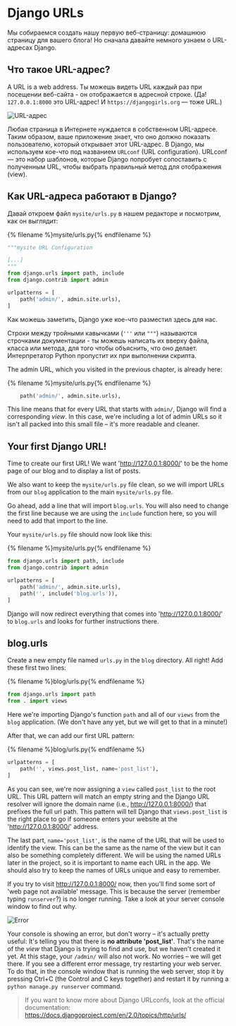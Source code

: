 # Django URLs

Мы собираемся создать нашу первую веб-страницу: домашнюю страницу для вашего блога! Но сначала давайте немного узнаем о URL-адресах Django.

## Что такое URL-адрес?

A URL is a web address. Ты можешь видеть URL каждый раз при посещении веб-сайта - он отображается в адресной строке. (Да! `127.0.0.1:8000` это URL-адрес! И `https://djangogirls.org` — тоже URL.)

![URL-адрес](images/url.png)

Любая страница в Интернете нуждается в собственном URL-адресе. Таким образом, ваше приложение знает, что оно должно показать пользователю, который открывает этот URL-адрес. В Django, мы используем кое-что под названием `URLconf` (URL configuration). URLconf — это набор шаблонов, которые Django попробует сопоставить с полученным URL, чтобы выбрать правильный метод для отображения (view).

## Как URL-адреса работают в Django?

Давай откроем файл `mysite/urls.py` в нашем редакторе и посмотрим, как он выглядит:

{% filename %}mysite/urls.py{% endfilename %}

```python
"""mysite URL Configuration

[...]
"""
from django.urls import path, include
from django.contrib import admin

urlpatterns = [
    path('admin/', admin.site.urls),
]
```

Как можешь заметить, Django уже кое-что разместил здесь для нас.

Строки между тройными кавычками (`'''` или `"""`) называются строчками документации - ты можешь написать их вверху файла, класса или метода, для того чтобы объяснить, что оно делает. Интерпретатор Python пропустит их при выполнении скрипта.

The admin URL, which you visited in the previous chapter, is already here:

{% filename %}mysite/urls.py{% endfilename %}

```python
    path('admin/', admin.site.urls),
```

This line means that for every URL that starts with `admin/`, Django will find a corresponding *view*. In this case, we're including a lot of admin URLs so it isn't all packed into this small file – it's more readable and cleaner.

## Your first Django URL!

Time to create our first URL! We want 'http://127.0.0.1:8000/' to be the home page of our blog and to display a list of posts.

We also want to keep the `mysite/urls.py` file clean, so we will import URLs from our `blog` application to the main `mysite/urls.py` file.

Go ahead, add a line that will import `blog.urls`. You will also need to change the first line because we are using the `include` function here, so you will need to add that import to the line.

Your `mysite/urls.py` file should now look like this:

{% filename %}mysite/urls.py{% endfilename %}

```python
from django.urls import path, include
from django.contrib import admin

urlpatterns = [
    path('admin/', admin.site.urls),
    path('', include('blog.urls')),
]
```

Django will now redirect everything that comes into 'http://127.0.0.1:8000/' to `blog.urls` and looks for further instructions there.

## blog.urls

Create a new empty file named `urls.py` in the `blog` directory. All right! Add these first two lines:

{% filename %}blog/urls.py{% endfilename %}

```python
from django.urls import path
from . import views
```

Here we're importing Django's function `path` and all of our `views` from the `blog` application. (We don't have any yet, but we will get to that in a minute!)

After that, we can add our first URL pattern:

{% filename %}blog/urls.py{% endfilename %}

```python
urlpatterns = [
    path('', views.post_list, name='post_list'),
]
```

As you can see, we're now assigning a `view` called `post_list` to the root URL. This URL pattern will match an empty string and the Django URL resolver will ignore the domain name (i.e., http://127.0.0.1:8000/) that prefixes the full url path. This pattern will tell Django that `views.post_list` is the right place to go if someone enters your website at the 'http://127.0.0.1:8000/' address.

The last part, `name='post_list'`, is the name of the URL that will be used to identify the view. This can be the same as the name of the view but it can also be something completely different. We will be using the named URLs later in the project, so it is important to name each URL in the app. We should also try to keep the names of URLs unique and easy to remember.

If you try to visit http://127.0.0.1:8000/ now, then you'll find some sort of 'web page not available' message. This is because the server (remember typing `runserver`?) is no longer running. Take a look at your server console window to find out why.

![Error](images/error1.png)

Your console is showing an error, but don't worry – it's actually pretty useful: It's telling you that there is **no attribute 'post_list'**. That's the name of the *view* that Django is trying to find and use, but we haven't created it yet. At this stage, your `/admin/` will also not work. No worries – we will get there. If you see a different error message, try restarting your web server. To do that, in the console window that is running the web server, stop it by pressing Ctrl+C (the Control and C keys together) and restart it by running a `python manage.py runserver` command.

> If you want to know more about Django URLconfs, look at the official documentation: https://docs.djangoproject.com/en/2.0/topics/http/urls/